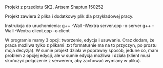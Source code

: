 Projekt z przediotu SK2.
Artsem Shaptun 150252

Projekt zawiera 2 plika i dodatkowy plik dla przykładowej pracy.

Instrukcja do uruchomienia:
g++ -Wall -Wextra server.cpp -o server
g++ -Wall -Wextra client.cpp -o client

W programie mamy 3 opcji: tworzenie, edycja i usuwanie. Oraz dodam, że praca możliwa 
tylko z plikami .txt formatu(nie ma na to przyczyn, po prostu moja decyzja).
W sumie projekt działa w poprawny sposób, jedune co, mam problem z opcjej edycji, 
ale w sumie edycja możliwa i działa (klient musi skończyć połączenie z serwerem, 
aby zachować wymiany w pliku). 
